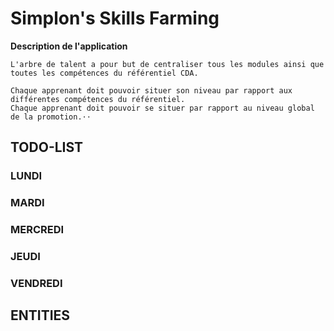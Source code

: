 # Simplon's Skills Farming

**Description de l'application**

    L'arbre de talent a pour but de centraliser tous les modules ainsi que toutes les compétences du référentiel CDA.

    Chaque apprenant doit pouvoir situer son niveau par rapport aux différentes compétences du référentiel.
    Chaque apprenant doit pouvoir se situer par rapport au niveau global de la promotion.⋅⋅

## TODO-LIST

### LUNDI

### MARDI

### MERCREDI

### JEUDI

### VENDREDI

## ENTITIES
